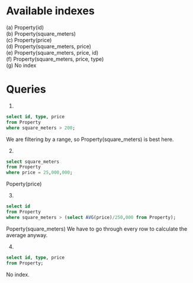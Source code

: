# Available indexes

(a) Property(id)  
(b) Property(square_meters)  
(c) Property(price)  
(d) Property(square_meters, price)  
(e) Property(square_meters, price, id)  
(f) Property(square_meters, price, type)  
(g) No index  
  
# Queries

1. 
  ```sql
  select id, type, price
  from Property
  where square_meters > 200;
  ```
We are filtering by a range, so Property(square_meters) is best here.

2. 
  ```sql
  select square_meters
  from Property
  where price = 25,000,000;
  ```
Poperty(price)

3. 
  ```sql
  select id
  from Property
  where square_meters > (select AVG(price)/250,000 from Property);
  ```
Poperty(square_meters) We have to go through every row to calculate the average anyway.

4. 
  ```sql
  select id, type, price
  from Property;
  ```
No index.
